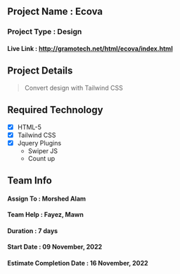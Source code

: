 ## Project Name : Ecova
### Project Type : Design
#### Live Link : http://gramotech.net/html/ecova/index.html

## Project Details 
> Convert design with Tailwind CSS

## Required Technology

- [x] HTML-5
- [x] Tailwind CSS
- [x] Jquery Plugins 
    -  Swiper JS
    - Count up

## Team Info
#### Assign To : Morshed Alam
#### Team Help : Fayez, Mawn
#### Duration : 7 days
#### Start Date : 09 November, 2022
#### Estimate Completion Date : 16 November, 2022 


